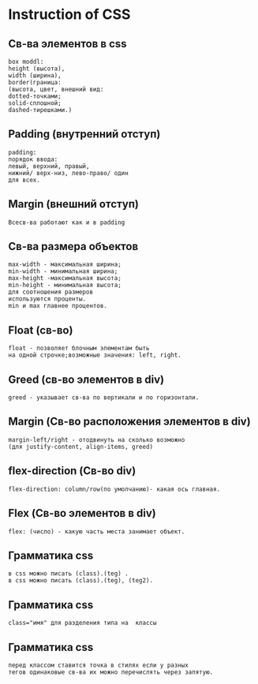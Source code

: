 # Instruction of CSS
## Св-ва элементов в css
```
box moddl: 
height (высота),
width (ширина), 
border(граница: 
(высота, цвет, внешний вид:
dotted-точками; 
solid-сплошной; 
dashed-тирешками.) 
```
## Padding (внутренний отступ)
```
padding:
порядок ввода:
левый, верхний, правый, 
нижний/ верх-низ, лево-право/ один 
для всех.
```
## Margin (внешний отступ)
```
Всесв-ва работают как и в padding
```
## Св-ва размера объектов
```
max-width - максимальная ширина;
min-width - минимальная ширина;
max-height -максимальная высота;
min-height - минимальная высота;
для соотношения размеров 
используются проценты.
min и max главнее процентов.
```
## Float (св-во)
```
float - позволяет блочным элементам быть 
на одной строчке;возможные значения: left, right.
```
## Greed (св-во элементов в div)
```
greed - указывает св-ва по вертикали и по горизонтали.
```
## Margin (Св-во расположения элементов в div)
```
margin-left/right - отодвинуть на сколько возможно
(для justify-content, align-items, greed)
```
## flex-direction (Св-во div)
```
flex-direction: column/row(по умолчанию)- какая ось главная.
```
## Flex (Св-во элементов в div)
```
flex: (число) - какую часть места занимает объект. 
```
## Грамматика css
```
в css можно писать (class).(teg) .
в css можно писать (class).(teg), (teg2).
```
## Грамматика css
```
class="имя" для разделения типа на  классы
```
## Грамматика css
```
перед классом ставится точка в стилях если у разных 
тегов одинаковые св-ва их можно перечислять через запятую.
```
